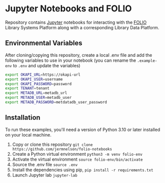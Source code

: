 # Jupyter Notebooks and FOLIO
Repository contains [Jupyter][JPTY] notebooks for interacting with the [FOLIO][FOLIO] Library
Systems Platform along with a corresponding Library Data Platform.


## Environmental Variables 
After cloning/copying this repository, create a local .env file and add the following variables
to use in your notebook (you can rename the `.example-env` to `.env` and update the variables)

```bash
export OKAPI_URL=https://okapi-url
export OKAPI_USER=username
export OKAPI_PASSWORD=password
export TENANT=tenant
export METADB_URL=metadb_url
export METADB_USER=metadb_user
export METADB_PASSWORD=metdatadb_user_password
```

## Installation
To run these examples, you'll need a version of Python 3.10 or later installed on your local
machine.

1. Copy or clone this repository `git clone https://github.com/jermnelson/folio-notebooks`
1. Create a Python virtual environment `python3 -m venv folio-env`
1. Activate the virtual environment `source folio-env/bin/activate`
1. Source the .env file `source .env`
1. Install the dependencies using pip, `pip install -r requirements.txt`
1. Launch Jupyter lab `jupyter-lab`

[JPTY]: https://jupyter.org/
[FOLIO]: https://www.folio.org/

